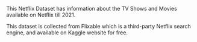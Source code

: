 This Netflix Dataset has information about the TV Shows and Movies available on Netflix till 2021.

This dataset is collected from Flixable which is a third-party Netflix search engine, and available on Kaggle website for free.
